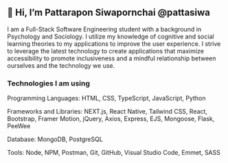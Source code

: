 ## 👋 Hi, I’m Pattarapon Siwapornchai @pattasiwa

  I am a Full-Stack Software Engineering student with a background in Psychology and Sociology. 
  I utilize my knowledge of cognitive and social learning theories to my applications to improve the user experience. 
  I strive to leverage the latest technology to create applications that maximize accessibility to promote inclusiveness and a mindful 
  relationship between ourselves and the technology we use. 

### Technologies I am using

  Programming Languages: HTML, CSS, TypeScript, JavaScript, Python
  
  Frameworks and Libraries: NEXT.js, React Native, Tailwind CSS, React, Bootstrap, Framer Motion, jQuery, Axios, Express, EJS, Mongoose, Flask, PeeWee
  
  Database: MongoDB, PostgreSQL
  
  Tools: Node, NPM, Postman, Git, GitHub, Visual Studio Code, Emmet, SASS



<!---
PattaSiwa/PattaSiwa is a ✨ special ✨ repository because its `README.md` (this file) appears on your GitHub profile.
You can click the Preview link to take a look at your changes.
--->
